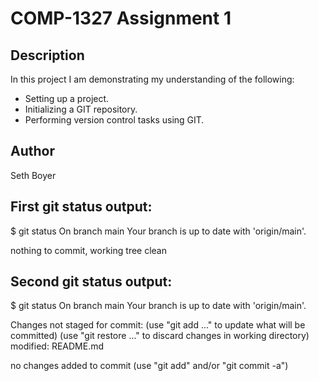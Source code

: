 # COMP-1327 Assignment 1

## Description

In this project I am demonstrating my understanding of the following:

- Setting up a project.
- Initializing a GIT repository.
- Performing version control tasks using GIT.

## Author

Seth Boyer

## First git status output:

$ git status
On branch main
Your branch is up to date with 'origin/main'.

nothing to commit, working tree clean

## Second git status output:

$ git status
On branch main
Your branch is up to date with 'origin/main'.

Changes not staged for commit:
  (use "git add <file>..." to update what will be committed)
  (use "git restore <file>..." to discard changes in working directory)
        modified:   README.md

no changes added to commit (use "git add" and/or "git commit -a")
